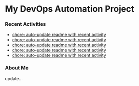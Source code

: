 # My DevOps Automation Project

### Recent Activities
<!-- activity:START -->
- [chore: auto-update readme with recent activity](https://github.com/kaigiii/mybowling-app/commit/476d588a3b89cadc7f1788e9c9babd10e3c7c5d2)
- [chore: auto-update readme with recent activity](https://github.com/kaigiii/mybowling-app/commit/87ca173fc635656b24d16486b840f7bccac7ee0e)
- [chore: auto-update readme with recent activity](https://github.com/kaigiii/mybowling-app/commit/201ef62cf4bced993053af62b1397d1be3b11d45)
- [chore: auto-update readme with recent activity](https://github.com/kaigiii/mybowling-app/commit/790d12a33f3b3b5029e2cddceb9871f0bb348b66)
- [chore: auto-update readme with recent activity](https://github.com/kaigiii/mybowling-app/commit/963187d7594d3668e19e9733e0c4fd3600448bd2)
<!-- activity:END -->

### About Me
<!-- MYLINKS:START -->
<!-- MYLINKS:END -->

update...
